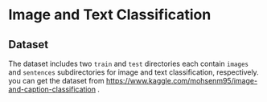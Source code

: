 # Image and Text Classification


## Dataset
The dataset includes two `train` and `test` directories each contain `images` and `sentences` subdirectories for image and text classification, respectively.
you can get the dataset from https://www.kaggle.com/mohsenm95/image-and-caption-classification .